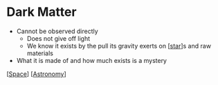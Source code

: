 # Dark Matter

- Cannot be observed directly
  - Does not give off light
  - We know it exists by the pull its gravity exerts on [[star]]s and raw materials
- What it is made of and how much exists is a mystery

[[Space]] [[Astronomy]]

[//begin]: # "Autogenerated link references for markdown compatibility"
[star]: star "Star"
[space]: space "Space"
[astronomy]: astronomy "Astronomy"
[//end]: # "Autogenerated link references"
